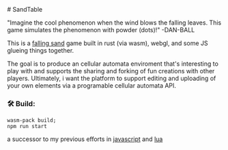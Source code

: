 <meta charset="utf-8"/>
# SandTable

"Imagine the cool phenomenon when the wind blows the falling leaves. This game simulates the phenomenon with powder (dots)!" -DAN-BALL

This is a [falling sand](https://en.wikipedia.org/wiki/Falling-sand_game) game built in rust (via wasm), webgl, and some JS glueing things together.

The goal is to produce an cellular automata enviroment that's interesting to play with and supports the sharing and forking of fun creations with other players.
Ultimately, i want the platform to support editing and uploading of your own elements via a programable cellular automata API.

### 🛠️ Build:

```
wasm-pack build;
npm run start
```

a successor to my previous efforts in [javascript](https://github.com/MaxBittker/dust) and [lua](https://github.com/MaxBittker/sand-toy)
